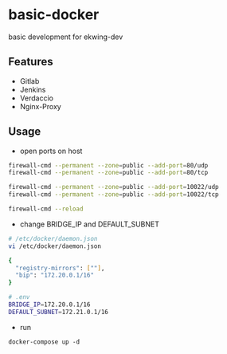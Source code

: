 # basic-docker

basic development for ekwing-dev

## Features
- Gitlab
- Jenkins
- Verdaccio
- Nginx-Proxy

## Usage

- open ports on host
```bash
firewall-cmd --permanent --zone=public --add-port=80/udp
firewall-cmd --permanent --zone=public --add-port=80/tcp

firewall-cmd --permanent --zone=public --add-port=10022/udp
firewall-cmd --permanent --zone=public --add-port=10022/tcp

firewall-cmd --reload
```

- change BRIDGE_IP and DEFAULT_SUBNET
```bash
# /etc/docker/daemon.json
vi /etc/docker/daemon.json

{
  "registry-mirrors": [""],
  "bip": "172.20.0.1/16"
}

# .env
BRIDGE_IP=172.20.0.1/16
DEFAULT_SUBNET=172.21.0.1/16
```

- run
```
docker-compose up -d
```
